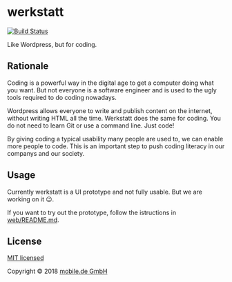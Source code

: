# werkstatt

[![Build Status](https://travis-ci.org/technology-ebay-de/werkstatt.svg?branch=master)](https://travis-ci.org/technology-ebay-de/werkstatt)

Like Wordpress, but for coding.

## Rationale

Coding is a powerful way in the digital age to get a computer doing what you want. But not everyone is a software engineer and is used to the ugly tools required to do coding nowadays.

Wordpress allows everyone to write and publish content on the internet, without writing HTML all the time. Werkstatt does the same for coding. You do not need to learn Git or use a command line. Just code!

By giving coding a typical usability many people are used to, we can enable more people to code. This is an important step to push coding literacy in our companys and our society.

## Usage

Currently werkstatt is a UI prototype and not fully usable. But we are working on it 😉.

If you want to try out the prototype, follow the istructions in [web/README.md](web/README.md#usage).

## License

[MIT licensed](LICENSE)

Copyright © 2018 [mobile.de GmbH](https://www.mobile.de)
